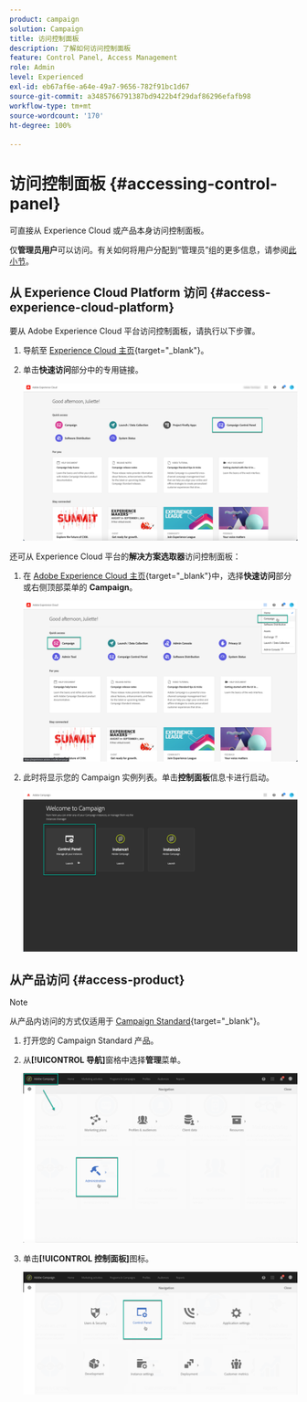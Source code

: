 ```yaml
---
product: campaign
solution: Campaign
title: 访问控制面板
description: 了解如何访问控制面板
feature: Control Panel, Access Management
role: Admin
level: Experienced
exl-id: eb67af6e-a64e-49a7-9656-782f91bc1d67
source-git-commit: a3485766791387bd9422b4f29daf86296efafb98
workflow-type: tm+mt
source-wordcount: '170'
ht-degree: 100%

---
```


# 访问控制面板 {#accessing-control-panel}

可直接从 Experience Cloud 或产品本身访问控制面板。

仅&#x200B;**管理员用户**&#x200B;可以访问。有关如何将用户分配到“管理员”组的更多信息，请参阅[此小节](../../discover/using/managing-permissions.md)。

## 从 Experience Cloud Platform 访问 {#access-experience-cloud-platform}

要从 Adobe Experience Cloud 平台访问控制面板，请执行以下步骤。

1. 导航至 [Experience Cloud 主页](https://experiencecloud.adobe.com/){target="_blank"}。

1. 单击&#x200B;**快速访问**&#x200B;部分中的专用链接。

   ![](assets/do-not-localize/quickaccess.png)

还可从 Experience Cloud 平台的&#x200B;**解决方案选取器**&#x200B;访问控制面板：

1. 在 [Adobe Experience Cloud 主页](https://experiencecloud.adobe.com/){target="_blank"}中，选择&#x200B;**快速访问**&#x200B;部分或右侧顶部菜单的 **Campaign**。

   ![](assets/do-not-localize/control_panel_access1.png)

1. 此时将显示您的 Campaign 实例列表。单击&#x200B;**控制面板**&#x200B;信息卡进行启动。

   ![](assets/do-not-localize/control_panel_access2.png)

## 从产品访问 {#access-product}

>[!NOTE]
>
>从产品内访问的方式仅适用于 [Campaign Standard](https://experienceleague.adobe.com/docs/campaign-standard/using/campaign-standard-home.html?lang=zh-Hans){target="_blank"}。

1. 打开您的 Campaign Standard 产品。

1. 从&#x200B;**[!UICONTROL 导航]**&#x200B;窗格中选择&#x200B;**管理**&#x200B;菜单。

   ![](assets/control_panel_access3.png)

1. 单击&#x200B;**[!UICONTROL 控制面板]**&#x200B;图标。

   ![](assets/control_panel_access4.png)
